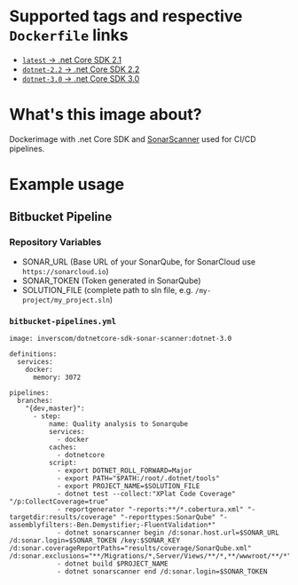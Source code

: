 # Supported tags and respective `Dockerfile` links

- [`latest` -> .net Core SDK 2.1](https://github.com/invers-gmbh/dotnetcore-sdk-sonar-scanner/blob/master/Dockerfile)
- [`dotnet-2.2` -> .net Core SDK 2.2](https://github.com/invers-gmbh/dotnetcore-sdk-sonar-scanner/blob/dotnet-2.2/Dockerfile)
- [`dotnet-3.0` -> .net Core SDK 3.0](https://github.com/invers-gmbh/dotnetcore-sdk-sonar-scanner/blob/dotnet-3.0/Dockerfile)

# What's this image about?

Dockerimage with .net Core SDK and [SonarScanner](https://docs.sonarqube.org/latest/analysis/scan/sonarscanner/) used for CI/CD pipelines.

# Example usage

## Bitbucket Pipeline

### Repository Variables
- SONAR_URL (Base URL of your SonarQube, for SonarCloud use `https://sonarcloud.io`)
- SONAR_TOKEN (Token generated in SonarQube)
- SOLUTION_FILE (complete path to sln file, e.g. `/my-project/my_project.sln`)

### `bitbucket-pipelines.yml`
```
image: inverscom/dotnetcore-sdk-sonar-scanner:dotnet-3.0

definitions:
  services:
    docker:
      memory: 3072

pipelines:
  branches:
    "{dev,master}":
      - step:
          name: Quality analysis to Sonarqube
          services:
            - docker
          caches:
            - dotnetcore
          script:
            - export DOTNET_ROLL_FORWARD=Major
            - export PATH="$PATH:/root/.dotnet/tools"
            - export PROJECT_NAME=$SOLUTION_FILE
            - dotnet test --collect:"XPlat Code Coverage" "/p:CollectCoverage=true"
            - reportgenerator "-reports:**/*.cobertura.xml" "-targetdir:results/coverage" "-reporttypes:SonarQube" "-assemblyfilters:-Ben.Demystifier;-FluentValidation*"
            - dotnet sonarscanner begin /d:sonar.host.url=$SONAR_URL /d:sonar.login=$SONAR_TOKEN /key:$SONAR_KEY /d:sonar.coverageReportPaths="results/coverage/SonarQube.xml" /d:sonar.exclusions="**/Migrations/*,Server/Views/**/*,**/wwwroot/**/*"
            - dotnet build $PROJECT_NAME
            - dotnet sonarscanner end /d:sonar.login=$SONAR_TOKEN
```
